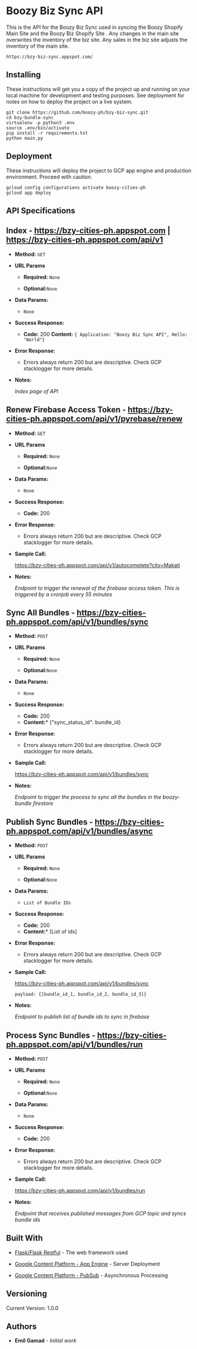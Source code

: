 # Boozy Biz Sync API

This is the API for the Boozy Biz Sync used in syncing the Boozy Shopify Main Site and the Boozy Biz Shopify Site . Any changes in the main site overwrites the inventory of the biz site. Any sales in the biz site adjusts the inventory of the main site.

```
https://bzy-biz-sync.appspot.com/
```

## Installing

These instructions will get you a copy of the project up and running on your local machine for development and testing purposes. See deployment for notes on how to deploy the project on a live system.

```
git clone https://github.com/boozy-ph/bzy-biz-sync.git
cd bzy-bundle-sync
virtualenv -p python3 .env
source .env/bin/activate
pip install -r requirements.txt
python main.py
```

## Deployment

These instructions will deploy the project to GCP app engine and production environment. Proceed with caution.

```
gcloud config configurations activate boozy-cities-ph
gcloud app deploy
```

## API Specifications

**Index** - https://bzy-cities-ph.appspot.com | https://bzy-cities-ph.appspot.com/api/v1
----

* **Method:**  `GET`

*  **URL Params**

   * **Required:** `None`

   * **Optional:**`None`

* **Data Params:**
    * `None`

* **Success Response:**

  * **Code:** 200
    **Content:** `{ Application: "Boozy Biz Sync API", Hello: "World"}`

* **Error Response:**

   * Errors always return 200 but are descriptive. Check GCP stacklogger for more details.

* **Notes:**

     _Index page of API_

**Renew Firebase Access Token** - https://bzy-cities-ph.appspot.com/api/v1/pyrebase/renew
  ----

  * **Method:**  `GET`

  *  **URL Params**

     * **Required:** `None`

     * **Optional:**`None`

  * **Data Params:**
      * `None`

  * **Success Response:**

    * **Code:** 200

  * **Error Response:**

     * Errors always return 200 but are descriptive. Check GCP stacklogger for more details.

  * **Sample Call:**

    https://bzy-cities-ph.appspot.com/api/v1/autocomplete?city=Makati

  * **Notes:**

    _Endpoint to trigger the renewal of the firebase access token. This is triggered by a cronjob every 55 minutes_

**Sync All Bundles** - https://bzy-cities-ph.appspot.com/api/v1/bundles/sync
----

  * **Method:**  `POST`

  *  **URL Params**

     * **Required:** `None`

     * **Optional:**`None`

  * **Data Params:**
      * `None`

  * **Success Response:**

    * **Code:** 200
    * **Content:*** {"sync_status_id": bundle_id}

  * **Error Response:**

     * Errors always return 200 but are descriptive. Check GCP stacklogger for more details.

  * **Sample Call:**

    https://bzy-cities-ph.appspot.com/api/v1/bundles/sync

  * **Notes:**

    _Endpoint to trigger the process to sync all the bundles in the boozy-bundle firestore_

**Publish Sync Bundles** - https://bzy-cities-ph.appspot.com/api/v1/bundles/async
----

  * **Method:**  `POST`

  *  **URL Params**

     * **Required:** `None`

     * **Optional:**`None`

  * **Data Params:**
      * `List of Bundle IDs`

  * **Success Response:**

    * **Code:** 200
    * **Content:*** [List of ids]

  * **Error Response:**

     * Errors always return 200 but are descriptive. Check GCP stacklogger for more details.

  * **Sample Call:**

    https://bzy-cities-ph.appspot.com/api/v1/bundles/sync

    ```
    payload: {[bundle_id_1, bundle_id_2, bundle_id_3]}
    ```

  * **Notes:**

    _Endpoint to publish list of bundle ids to sync in firebase_

**Process Sync Bundles** - https://bzy-cities-ph.appspot.com/api/v1/bundles/run
----

  * **Method:**  `POST`

  *  **URL Params**

     * **Required:** `None`

     * **Optional:**`None`

  * **Data Params:**
      * `None`

  * **Success Response:**

    * **Code:** 200

  * **Error Response:**

     * Errors always return 200 but are descriptive. Check GCP stacklogger for more details.

  * **Sample Call:**

    https://bzy-cities-ph.appspot.com/api/v1/bundles/run

  * **Notes:**

    _Endpoint that receives published messages from GCP topic and syncs bundle ids_

## Built With

* [Flask/Flask Restful](https://flask-restful.readthedocs.io/en/latest/index.html) - The web framework used

* [Google Content Platform - App Engine](https://console.cloud.google.com/appengine?organizationId=563517976623&project=boozy-bundles) - Server Deployment

* [Google Content Platform - PubSub](https://console.cloud.google.com/cloudpubsub/topic/list?organizationId=563517976623&project=boozy-bundles) - Asynchronous Processing


## Versioning

Current Version: 1.0.0

## Authors

* **Emil Gamad** - *Initial work*

